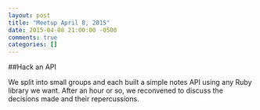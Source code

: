 ```yaml
---
layout: post
title: "Meetup April 8, 2015"
date: 2015-04-08 21:00:00 -0500
comments: true
categories: []
---
```


##Hack an API

We split into small groups and each built a simple notes API using any Ruby library we want. After an hour or so, we reconvened to discuss the decisions made and their repercussions.
